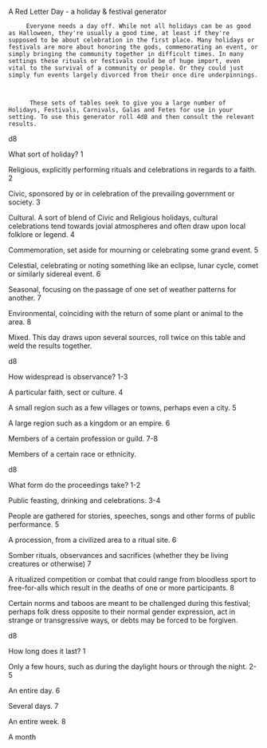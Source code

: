  A Red Letter Day - a holiday & festival generator


         Everyone needs a day off. While not all holidays can be as good as Halloween, they're usually a good time, at least if they're supposed to be about celebration in the first place. Many holidays or festivals are more about honoring the gods, commemorating an event, or simply bringing the community together in difficult times. In many settings these rituals or festivals could be of huge import, even vital to the survival of a community or people. Or they could just simply fun events largely divorced from their once dire underpinnings.



          These sets of tables seek to give you a large number of Holidays, Festivals, Carnivals, Galas and Fetes for use in your setting. To use this generator roll 4d8 and then consult the relevant results.


d8
	
What sort of holiday?
1
	
Religious, explicitly performing rituals and celebrations in regards to a faith.
2
	
Civic, sponsored by or in celebration of the prevailing government or society.
3
	
Cultural. A sort of blend of Civic and Religious holidays, cultural celebrations tend towards jovial atmospheres and often draw upon local folklore or legend.
4
	
Commemoration, set aside for mourning or celebrating some grand event.
5
	
Celestial, celebrating or noting something like an eclipse, lunar cycle, comet or similarly sidereal event.
6
	
Seasonal, focusing on the passage of one set of weather patterns for another.
7
	
Environmental, coinciding with the return of some plant or animal to the area.
8
	
Mixed. This day draws upon several sources, roll twice on this table and weld the results together.

d8
	
How widespread is observance?
1-3
	
A particular faith, sect or culture.
4
	
A small region such as a few villages or towns, perhaps even a city.
5
	
A large region such as a kingdom or an empire.
6
	
Members of a certain profession or guild.
7-8
	
Members of a certain race or ethnicity.


d8
	
What form do the proceedings take?
1-2
	
Public feasting, drinking and celebrations.
3-4
	
People are gathered for stories, speeches, songs and other forms of public performance.
5
	
A procession, from a civilized area to a ritual site.
6
	
Somber rituals, observances and sacrifices (whether they be living creatures or otherwise)
7
	
A ritualized competition or combat that could range from bloodless sport to free-for-alls which result in the deaths of one or more participants.
8
	
Certain norms and taboos are meant to be challenged during this festival; perhaps folk dress opposite to their normal gender expression, act in strange or transgressive ways, or debts may be forced to be forgiven.


d8
	
How long does it last?
1
	
Only a few hours, such as during the daylight hours or through the night.
2-5
	
An entire day.
6
	
Several days.
7
	
An entire week.
8
	
A month